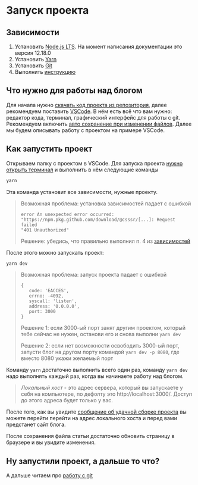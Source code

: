 # Запуск проекта

## Зависимости
1. Установить [Node.js LTS](https://nodejs.org/en/download/). На момент написания документации это версия 12.18.0
2. Установить [Yarn](https://yarnpkg.com/lang/en/docs/install/)
3. Установить [Git](https://git-scm.com/download)
4. Выполнить [инструкцию](./GIT.md#пакеты-зависимостей)

## Что нужно для работы над блогом
Для начала нужно [скачать код проекта из репозитория](http://s.csssr.ru/U31J879TR/20200526180041.jpg), 
далее рекомендуем поставить [VSCode](https://code.visualstudio.com/).
В нём есть всё что вам нужно: редактор кода, терминал, графический интерфейс для работы с git.
Рекомендуем включить [авто сохранение при изменении файлов](https://stackoverflow.com/a/59500985). 
Далее мы будем описывать работу с проектом на примере VSCode.

## Как запустить проект
Открываем папку с проектом в VSCode. 
Для запуска проекта [нужно открыть терминал](https://code.visualstudio.com/docs/editor/integrated-terminal) 
и выполнить в нём следующие команды
```cmd
yarn
```
Эта команда установит все зависимости, нужные проекту.

> Возможная проблема: установка зависимостей падает с ошибкой
> ```
> error An unexpected error occurred: "https://npm.pkg.github.com/download/@csssr/[...]: Request failed
> "401 Unauthorized"
> ```
> Решение: убедись, что правильно выполнил п. 4 из [зависимостей](#зависимости)

После этого можно запускать проект:
```cmd
yarn dev
```

> Возможная проблема: запуск проекта падает с ошибкой
> ```
> {
>    code: 'EACCES',
>    errno: -4092,
>    syscall: 'listen',
>    address: '0.0.0.0',
>    port: 3000
> }
> ```
> Решение 1: если 3000-ый порт занят другим проектом, который тебе сейчас не нужен, останови его и снова выполни `yarn dev`
> 
> Решение 2: если нет возможности освободить 3000-ый порт, запусти блог на другом порту командой `yarn dev -p 8080`, где вместо 8080 укажи желаемый порт

Команду `yarn` достаточно выполнить всего один раз, команду `yarn dev` надо выполнять каждый раз, когда вы начинаете работу над блогом.

> *Локальный хост* - это адрес сервера, который вы запускаете у себя на компьютере, 
по дефолту это http://localhost:3000/. Доступ до этого адреса будет только у вас.

После того, как вы увидите [сообщение об удачной сборке проекта](http://s.csssr.ru/U02D248T6/2020-06-29-16-50-52-ks3q4_.jpg)
вы можете перейти перейти на адрес локального хоста и перед вами предстанет сайт блога.

После сохранения файла статьи достаточно обновить страницу в браузере и вы увидите изменения.

## Ну запустили проект, а дальше то что?
А дальше читаем про [работу с git](./GIT.md)

